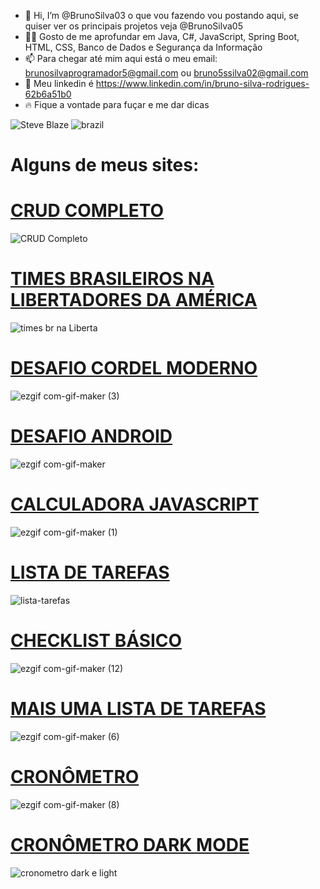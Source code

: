 - 👋 Hi, I’m @BrunoSilva03  o que vou fazendo vou postando aqui, se quiser ver os principais projetos veja @BrunoSilva05
-  👨‍💻 Gosto de me aprofundar em Java, C#, JavaScript, Spring Boot, HTML, CSS,  Banco de Dados e  Segurança da Informação
- 📫 Para chegar até mim aqui está o meu email: brunosilvaprogramador5@gmail.com ou bruno5ssilva02@gmail.com
- 🔵 Meu linkedin é  https://www.linkedin.com/in/bruno-silva-rodrigues-62b6a51b0
- 🔥 Fique a vontade para fuçar e me dar dicas
<!---
BrunoSilva03/BrunoSilva03 is a ✨ special ✨ repository because its `README.md` (this file) appears on your GitHub profile.
You can click the Preview link to take a look at your changes.
--->

![Steve Blaze](https://user-images.githubusercontent.com/78625466/204351102-c3df717f-2a6f-48d0-a3b6-5915d949ef4f.gif)
![brazil](https://user-images.githubusercontent.com/78625466/204351179-5e45803b-2b70-4918-96c1-b44726500c28.gif)

# Alguns de meus sites:

# [CRUD COMPLETO](https://brunosilva03.github.io/CRUD/)
![CRUD Completo](https://github.com/BrunoSilva03/CRUD/assets/78625466/ee8e09c4-f39c-440d-82ba-41d7d466e216)

# [TIMES BRASILEIROS NA LIBERTADORES DA AMÉRICA](https://brunosilva03.github.io/Times-BR-Na-Libertadores-da-America/)
![times br na Liberta](https://user-images.githubusercontent.com/78625466/218089378-ed012e66-c906-4074-8085-7af2779507f0.gif)

# [DESAFIO CORDEL MODERNO](https://brunosilva03.github.io/projeto-cordel/)
![ezgif com-gif-maker (3)](https://user-images.githubusercontent.com/78625466/218089415-ed741c1f-b819-467d-a2ff-55aca1948a58.gif)

# [DESAFIO ANDROID](https://brunosilva03.github.io/desafio-android-v2/)
![ezgif com-gif-maker](https://user-images.githubusercontent.com/78625466/218092084-ca910bda-d0f5-4c23-9fa9-6f0aaac5f9b9.gif)


# [CALCULADORA JAVASCRIPT](https://brunosilva03.github.io/Calculadora-JavaScript/)
![ezgif com-gif-maker (1)](https://user-images.githubusercontent.com/78625466/232226285-06c3be15-38a8-4b50-8a91-a49df77eb5cd.gif)


# [LISTA DE TAREFAS](https://brunosilva03.github.io/Lista-Tarefas/)
![lista-tarefas](https://github.com/BrunoSilva03/BrunoSilva03/assets/78625466/f380ea92-28f7-4b55-8587-8a9cfb2e2c4a)

# [CHECKLIST BÁSICO](https://brunosilva03.github.io/jquery-lista-2/)
![ezgif com-gif-maker (12)](https://github.com/BrunoSilva03/BrunoSilva03/assets/78625466/290dc1dc-2639-432d-8456-66fb334bc093)


# [MAIS UMA LISTA DE TAREFAS](https://brunosilva03.github.io/listatarefas2/)
![ezgif com-gif-maker (6)](https://github.com/BrunoSilva03/BrunoSilva03/assets/78625466/8ece01dc-126d-41e3-aaef-ea283eac03b1)

# [CRONÔMETRO](https://brunosilva03.github.io/Cronometro/)
![ezgif com-gif-maker (8)](https://github.com/BrunoSilva03/BrunoSilva03/assets/78625466/a2bc0245-63f0-432c-8938-3dc824e59559)

# [CRONÔMETRO DARK MODE](https://brunosilva03.github.io/Cronometro-Dark-Mode/)
![cronometro dark e light](https://github.com/BrunoSilva03/BrunoSilva03/assets/78625466/282d0ba8-914d-489d-8af0-8c62fc4a7f71)




